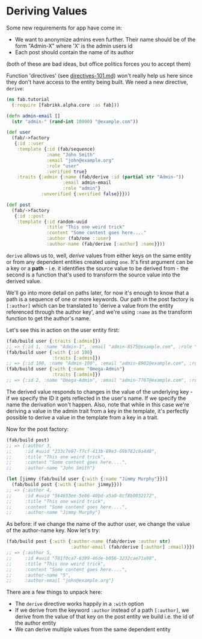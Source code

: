 # Deriving Values

Some new requirements for app have come in:

* We want to anonymize admins even further. Their name should be of the form "Admin-X" where 'X' is the admin users id
* Each post should contain the name of its author

(both of these are bad ideas, but office politics forces you to accept them)

Function 'directives' (see [directives-101.md](directives-101.md "mention")) won't really help us here since they don't have access to the entity being built. We need a new directive, `derive`:

```clojure
(ns fab.tutorial
  (:require [fabrikk.alpha.core :as fab]))

(defn admin-email []
  (str "admin-" (rand-int 10000) "@example.com"))

(def user
  (fab/->factory
   {:id ::user
    :template {:id (fab/sequence)
               :name "John Smith"
               :email "john@example.org"
               :role "user"
               :verified true}
    :traits {:admin {:name (fab/derive :id (partial str "Admin-"))
                     :email admin-email
                     :role "admin"}
             :unverified {:verified false}}}))

(def post
  (fab/->factory
   {:id ::post
    :template {:id random-uuid
               :title "This one weird trick"
               :content "Some content goes here...."
               :author (fab/one ::user)
               :author-name (fab/derive [:author] :name}}))
```

`derive` allows us to, well, _derive_ values from either keys on the same entity or from any dependent entities created using `one`. It's first argument can be a key or a **path** - i.e. it identifies the source value to be derived from - the second is a function that's used to transform the source value into the derived value.

We'll go into more detail on paths later, for now it's enough to know that a path is a sequence of one or more keywords. Our path in the post factory is `[:author]` which can be translated to 'derive a value from the entity referenced through the author key', and we're using `:name` as the transform function to get the author's name.

Let's see this in action on the user entity first:

```clojure
(fab/build user {:traits [:admin]})
;; => {:id 1, :name "Admin-1", :email "admin-8575@example.com", :role "admin", :verified true}
(fab/build user {:with {:id 100}
                 :traits [:admin]})
;; => {:id 100, :name "Admin-100", :email "admin-8902@example.com", :role "admin", :verified true}
(fab/build user {:with {:name "Omega-Admin"}
                 :traits [:admin]})
;; => {:id 2, :name "Omega-Admin", :email "admin-7767@example.com", :role "admin", :verified true}
```

The derived value responds to changes in the value of the underlying key - if we specify the ID it gets reflected in the user's name. If we specify the name the derivation won't happen. Also, note that while in this case we're deriving a value in the admin trait from a key in the template, it's perfectly possible to derive a value in the template from a key in a trait.

Now for the post factory:

```clojure
(fab/build post)
;; => {:author 3,
;;     :id #uuid "233c7e97-f7cf-413b-89e3-69b782c9a4d8",
;;     :title "This one weird trick",
;;     :content "Some content goes here....",
;;     :author-name "John Smith"}

(let [jimmy (fab/build user {:with {:name "Jimmy Murphy"}})]
  (fab/build post {:with {:author jimmy}}))
;; => {:author 4,
;;     :id #uuid "564653ee-5e06-40bd-a5a0-8cf8b0032172",
;;     :title "This one weird trick",
;;     :content "Some content goes here....",
;;     :author-name "Jimmy Murphy"}
```

As before: if we change the name of the author user, we change the value of the author-name key. Now let's try:

```clojure
(fab/build post {:with {:author-name (fab/derive :author str)
                        :author-email (fab/derive [:author] :email)}})
;; => {:author 5,
;;     :id #uuid "781f0ca7-6399-46de-b056-3232cae71a98",
;;     :title "This one weird trick",
;;     :content "Some content goes here....",
;;     :author-name "5",
;;     :author-email "john@example.org"}
```

There are a few things to unpack here:

* The `derive` directive works happily in a `:with` option
* If we derive from the keyword `:author` instead of a path `[:author]`, we derive from the value of that key on the post entity we build i.e. the id of the author entity
* We can derive multiple values from the same dependent entity
